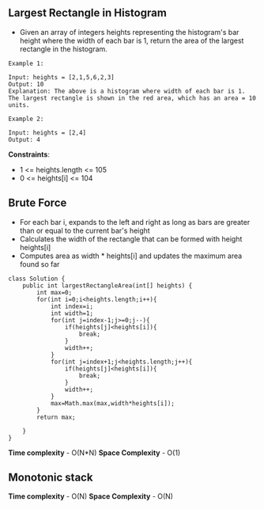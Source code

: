 ## Largest Rectangle in Histogram

- Given an array of integers heights representing the histogram's bar height where the width of each bar is 1, return the area of the largest rectangle in the histogram.

```
Example 1:

Input: heights = [2,1,5,6,2,3]
Output: 10
Explanation: The above is a histogram where width of each bar is 1.
The largest rectangle is shown in the red area, which has an area = 10 units.

Example 2:

Input: heights = [2,4]
Output: 4
```

**Constraints**:
- 1 <= heights.length <= 105
- 0 <= heights[i] <= 104


## Brute Force

- For each bar i, expands to the left and right as long as bars are greater than or equal to the current bar's height
- Calculates the width of the rectangle that can be formed with height heights[i]
- Computes area as width * heights[i] and updates the maximum area found so far



```
class Solution {
    public int largestRectangleArea(int[] heights) {
        int max=0;
        for(int i=0;i<heights.length;i++){
            int index=i;
            int width=1;
            for(int j=index-1;j>=0;j--){
                if(heights[j]<heights[i]){
                    break;
                }
                width++;
            }
            for(int j=index+1;j<heights.length;j++){
                if(heights[j]<heights[i]){
                    break;
                }
                width++;
            }
            max=Math.max(max,width*heights[i]);
        }
        return max;
        
    }
}
```

**Time complexity** - O(N*N)
**Space Complexity** - O(1)


## Monotonic stack 



**Time complexity** - O(N)
**Space Complexity** - O(N)
